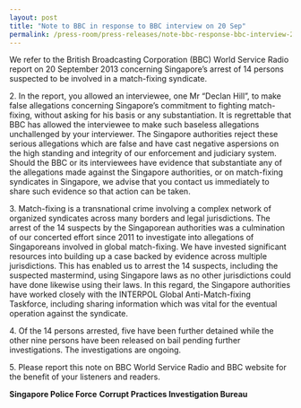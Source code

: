 ```yaml
---
layout: post
title: "Note to BBC in response to BBC interview on 20 Sep"
permalink: /press-room/press-releases/note-bbc-response-bbc-interview-20-sep/
---
```

We refer to the British Broadcasting Corporation (BBC) World Service Radio report on 20 September 2013 concerning Singapore’s arrest of 14 persons suspected to be involved in a match-fixing syndicate.

2\. In the report, you allowed an interviewee, one Mr “Declan Hill”, to make false allegations concerning Singapore’s commitment to fighting match-fixing, without asking for his basis or any substantiation. It is regrettable that BBC has allowed the interviewee to make such baseless allegations unchallenged by your interviewer. The Singapore authorities reject these serious allegations which are false and have cast negative aspersions on the high standing and integrity of our enforcement and judiciary system. Should the BBC or its interviewees have evidence that substantiate any of the allegations made against the Singapore authorities, or on match-fixing syndicates in Singapore, we advise that you contact us immediately to share such evidence so that action can be taken.

3\. Match-fixing is a transnational crime involving a complex network of organized syndicates across many borders and legal jurisdictions. The arrest of the 14 suspects by the Singaporean authorities was a culmination of our concerted effort since 2011 to investigate into allegations of Singaporeans involved in global match-fixing. We have invested significant resources into building up a case backed by evidence across multiple jurisdictions. This has enabled us to arrest the 14 suspects, including the suspected mastermind, using Singapore laws as no other jurisdictions could have done likewise using their laws. In this regard, the Singapore authorities have worked closely with the INTERPOL Global Anti-Match-fixing Taskforce, including sharing information which was vital for the eventual operation against the syndicate.

4\. Of the 14 persons arrested, five have been further detained while the other nine persons have been released on bail pending further investigations. The investigations are ongoing.

5\. Please report this note on BBC World Service Radio and BBC website for the benefit of your listeners and readers.

**Singapore Police Force**
**Corrupt Practices Investigation Bureau**
